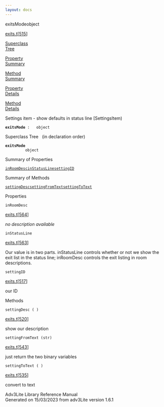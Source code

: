 ```yaml
---
layout: docs
---
```

<span class="title">exitsMode</span><span class="type">object</span>

[exits.t](../file/exits.t.html)\[[515](../source/exits.t.html#515)\]

[Superclass  
Tree](#_SuperClassTree_)

[Property  
Summary](#_PropSummary_)

[Method  
Summary](#_MethodSummary_)

[Property  
Details](#_Properties_)

[Method  
Details](#_Methods_)



Settings item - show defaults in status line \[SettingsItem)

**`exitsMode`**` :   object`



<span id="_SuperClassTree_"></span>



<span class="hdln">Superclass Tree</span>   (in declaration order)



**`exitsMode`**  
`         object`  
<span id="_PropSummary_"></span>



<span class="hdln">Summary of Properties</span>  



[`inRoomDesc`](#inRoomDesc)[`inStatusLine`](#inStatusLine)[`settingID`](#settingID)

<span id="_MethodSummary_"></span>



<span class="hdln">Summary of Methods</span>  



[`settingDesc`](#settingDesc)[`settingFromText`](#settingFromText)[`settingToText`](#settingToText)

<span id="_Properties_"></span>



<span class="hdln">Properties</span>  



<span id="inRoomDesc"></span>

`inRoomDesc`

[exits.t](../file/exits.t.html)\[[564](../source/exits.t.html#564)\]



*no description available*



<span id="inStatusLine"></span>

`inStatusLine`

[exits.t](../file/exits.t.html)\[[563](../source/exits.t.html#563)\]



Our value is in two parts. inStatusLine controls whether or not we show
the exit list in the status line; inRoomDesc controls the exit listing
in room descriptions.



<span id="settingID"></span>

`settingID`

[exits.t](../file/exits.t.html)\[[517](../source/exits.t.html#517)\]



our ID



<span id="_Methods_"></span>



<span class="hdln">Methods</span>  



<span id="settingDesc"></span>

`settingDesc ( )`

[exits.t](../file/exits.t.html)\[[520](../source/exits.t.html#520)\]



show our description



<span id="settingFromText"></span>

`settingFromText (str)`

[exits.t](../file/exits.t.html)\[[543](../source/exits.t.html#543)\]



just return the two binary variables



<span id="settingToText"></span>

`settingToText ( )`

[exits.t](../file/exits.t.html)\[[535](../source/exits.t.html#535)\]



convert to text





Adv3Lite Library Reference Manual  
Generated on 15/03/2023 from adv3Lite version 1.6.1


